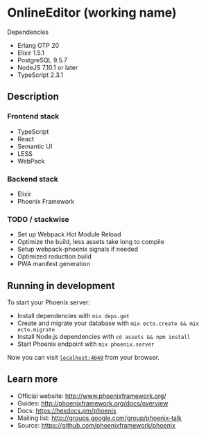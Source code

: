 # OnlineEditor (working name)

Dependencies
 * Erlang OTP 20
 * Elixir 1.5.1
 * PostgreSQL 9.5.7
 * NodeJS 7.10.1 or later
 * TypeScript 2.3.1

## Description

### Frontend stack
* TypeScript
* React
* Semantic UI
* LESS
* WebPack

### Backend stack
* Elixir
* Phoenix Framework

### TODO / stackwise

* Set up Webpack Hot Module Reload
* Optimize the build, less assets take long to compile
* Setup webpack-phoenix signals if needed
* Optimized roduction build
* PWA manifest generation

## Running in development

To start your Phoenix server:

  * Install dependencies with `mix deps.get`
  * Create and migrate your database with `mix ecto.create && mix ecto.migrate`
  * Install Node.js dependencies with `cd assets && npm install`
  * Start Phoenix endpoint with `mix phoenix.server`

Now you can visit [`localhost:4040`](http://localhost:4040) from your browser.

## Learn more

  * Official website: http://www.phoenixframework.org/
  * Guides: http://phoenixframework.org/docs/overview
  * Docs: https://hexdocs.pm/phoenix
  * Mailing list: http://groups.google.com/group/phoenix-talk
  * Source: https://github.com/phoenixframework/phoenix

